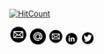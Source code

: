 
[![HitCount](http://hits.dwyl.com/ameenasuhani/ameenasuhani.svg)](http://hits.dwyl.com/ameenasuhani/ameenasuhani) 

[![Gmail](https://github.com/Ameenasuhani/ameenasuhani/blob/master/gmail%20(1).jpg)](ameenasuhani@gmail.com)
[![Gmail](https://github.com/Ameenasuhani/ameenasuhani/blob/master/gmail%20(2).jpg)](ameenasuhani@gmail.com)
[![Gmail](https://github.com/Ameenasuhani/ameenasuhani/blob/master/gmail%20(5).jpg)](ameenasuhani@gmail.com)
[![LinkedIn](https://github.com/Ameenasuhani/ameenasuhani/blob/master/Linkedin%20(2).jpg)](https://www.linkedin.com/in/ameena-suhani-80045213a/)
[![Twitter](https://github.com/Ameenasuhani/ameenasuhani/blob/master/twitter%20(2).jpg)](https://twitter.com/ameena_suhani)
<!--
**Ameenasuhani/ameenasuhani** is a ✨ _special_ ✨ repository because its `README.md` (this file) appears on your GitHub profile.

Here are some ideas to get you started:

- 🔭 I’m currently working on ...
- 🌱 I’m currently learning ...
- 👯 I’m looking to collaborate on ...
- 🤔 I’m looking for help with ...
- 💬 Ask me about ...
- 📫 How to reach me: ...
- 😄 Pronouns: ...
- ⚡ Fun fact: ...
-->
